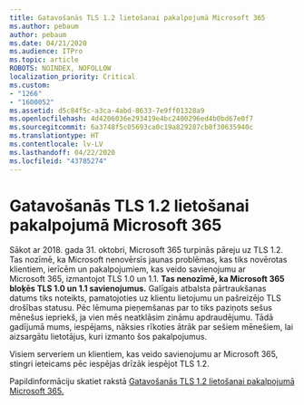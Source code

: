 ```yaml
---
title: Gatavošanās TLS 1.2 lietošanai pakalpojumā Microsoft 365
ms.author: pebaum
author: pebaum
ms.date: 04/21/2020
ms.audience: ITPro
ms.topic: article
ROBOTS: NOINDEX, NOFOLLOW
localization_priority: Critical
ms.custom:
- "1266"
- "1600052"
ms.assetid: d5c84f5c-a3ca-4abd-8633-7e9ff01328a9
ms.openlocfilehash: 4d4206036e293419e4bc2400296ed4b0bd67e0f7
ms.sourcegitcommit: 6a3748f5c05693ca0c19a829287cb8f30635940c
ms.translationtype: HT
ms.contentlocale: lv-LV
ms.lasthandoff: 04/22/2020
ms.locfileid: "43785274"
---
```

# <a name="prepare-for-use-of-tls-12-in-microsoft-365"></a>Gatavošanās TLS 1.2 lietošanai pakalpojumā Microsoft 365

Sākot ar 2018. gada 31. oktobri, Microsoft 365 turpinās pāreju uz TLS 1.2. Tas nozīmē, ka Microsoft nenovērsīs jaunas problēmas, kas tiks novērotas klientiem, ierīcēm un pakalpojumiem, kas veido savienojumu ar Microsoft 365, izmantojot TLS 1.0 un 1.1. **Tas nenozīmē, ka Microsoft 365 bloķēs TLS 1.0 un 1.1 savienojumus.** Galīgais atbalsta pārtraukšanas datums tiks noteikts, pamatojoties uz klientu lietojumu un pašreizējo TLS drošības statusu. Pēc lēmuma pieņemšanas par to tiks paziņots sešus mēnešus iepriekš, ja vien mēs neatklāsim zināmu apdraudējumu. Tādā gadījumā mums, iespējams, nāksies rīkoties ātrāk par sešiem mēnešiem, lai aizsargātu lietotājus, kuri izmanto šos pakalpojumus.
  
Visiem serveriem un klientiem, kas veido savienojumu ar Microsoft 365, stingri ieteicams pēc iespējas drīzāk iespējot TLS 1.2.
  
Papildinformāciju skatiet rakstā [Gatavošanās TLS 1.2 lietošanai pakalpojumā Microsoft 365.](https://support.microsoft.com/help/4057306/preparing-for-tls-1-2-in-office-365)
  